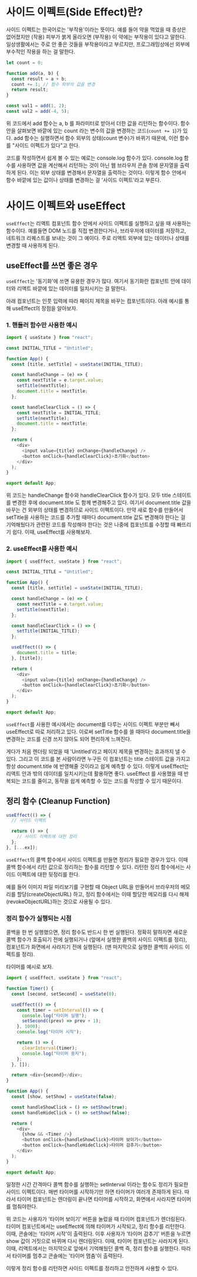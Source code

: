 # 사이드 이펙트(Side Effect)란?

사이드 이펙트는 한국어로는 '부작용'이라는 뜻이다. 예를 들어 약을 먹었을 때 증상은 없어졌지만 (작용) 피부가 붉게 올라오면 (부작용) 이 약에는 부작용이 있다고 말한다.
일상생활에서는 주로 안 좋은 것들을 부작용이라고 부르지만, 프로그래밍상에선 외부에 부수적인 작용을 하는 걸 말한다.

```javascript
let count = 0;

function add(a, b) {
  const result = a + b;
  count += 1; // 함수 외부의 값을 변경
  return result;
}

const val1 = add(1, 2);
const val2 = add(-4, 5);
```

위 코드에서 add 함수는 a, b 를 파라미터로 받아서 더한 값을 리턴하는 함수이다. 함수 안을 살펴보면 바깥에 있는 count 라는 변수의 값을 변경하는 코드(`count += 1`)가 있다. add 함수는 실행하면서 함수 외부의 상태(count 변수)가 바뀌기 때문에, 이런 함수를 "사이드 이펙트가 있다"고 한다.

코드를 작성하면서 쉽게 볼 수 있는 예로는 console.log 함수가 있다. console.log 함수를 사용하면 값을 계산해서 리턴하는 것이 아닌 웹 브라우저 콘솔 창에 문자열을 출력하게 된다. 이는 외부 상태를 변경해서 문자열을 출력하는 것이다.
이렇게 함수 안에서 함수 바깥에 있는 값이나 상태를 변경하는 걸 '사이드 이펙트'라고 부른다.

# 사이드 이펙트와 useEffect

`useEffect`는 리액트 컴포넌트 함수 안에서 사이드 이펙트를 실행하고 싶을 때 사용하는 함수이다.
예를들면 DOM 노드를 직접 변경한다거나, 브라우저에 데이터를 저장하고, 네트워크 리퀘스트를 보내는 것이 그 예이다.
주로 리액트 외부에 있는 데이터나 상태를 변경할 때 사용하게 된다.

## useEffect를 쓰면 좋은 경우

`useEffect`는 '동기화'에 쓰면 유용한 경우가 많다. 여기서 동기화란 컴포넌트 안에 데이터와 리액트 바깥에 있는 데이터를 일치시키는 걸 말한다.

아래 컴포넌트는 인풋 입력에 따라 페이지 제목을 바꾸는 컴포넌트이다.
아래 예시를 통해 useEffect의 장점을 알아보자.

### 1. 핸들러 함수만 사용한 예시

```javascript
import { useState } from "react";

const INITIAL_TITLE = "Untitled";

function App() {
  const [title, setTitle] = useState(INITIAL_TITLE);

  const handleChange = (e) => {
    const nextTitle = e.target.value;
    setTitle(nextTitle);
    document.title = nextTitle;
  };

  const handleClearClick = () => {
    const nextTitle = INITIAL_TITLE;
    setTitle(nextTitle);
    document.title = nextTitle;
  };

  return (
    <div>
      <input value={title} onChange={handleChange} />
      <button onClick={handleClearClick}>초기화</button>
    </div>
  );
}

export default App;
```

위 코드는 handleChange 함수와 handleClearClick 함수가 있다. 모두 title 스테이트를 변경한 후에 document.title 도 함께 변경해주고 있다. 여기서 document.title 값을 바꾸는 건 외부의 상태를 변경하므로 사이드 이펙트이다.
만약 새로 함수를 만들어서 setTitle을 사용하는 코드를 추가할 때마다 document.title 값도 변경해야 한다는 걸 기억해뒀다가 관련된 코드를 작성해야 한다는 것은 나중에 컴포넌트를 수정할 때 빠뜨리기 쉽다.
이때, useEffect를 사용해보자.

### 2. useEffect를 사용한 예시

```javascript
import { useEffect, useState } from "react";

const INITIAL_TITLE = "Untitled";

function App() {
  const [title, setTitle] = useState(INITIAL_TITLE);

  const handleChange = (e) => {
    const nextTitle = e.target.value;
    setTitle(nextTitle);
  };

  const handleClearClick = () => {
    setTitle(INITIAL_TITLE);
  };

  useEffect(() => {
    document.title = title;
  }, [title]);

  return (
    <div>
      <input value={title} onChange={handleChange} />
      <button onClick={handleClearClick}>초기화</button>
    </div>
  );
}

export default App;
```

`useEffect`를 사용한 예시에서는 document를 다루는 사이드 이펙트 부분만 빼서 useEffect로 따로 처리하고 있다.
이로써 setTitle 함수를 쓸 때마다 document.title을 변경하는 코드를 신경 쓰지 않아도 되어 편리하게 느껴진다.

게다가 처음 렌더링 되었을 때 'Untitled'라고 페이지 제목을 변경하는 효과까지 낼 수 있다.
그리고 이 코드를 본 사람이라면 누구든 이 컴포넌트는 title 스테이트 값을 가지고 항상 document.title 에 반영해줄 것이라고 쉽게 예측할 수 있다.
이렇게 useEffect는 리액트 안과 밖의 데이터를 일치시키는데 활용하면 좋다. useEffect 를 사용했을 때 반복되는 코드를 줄이고, 동작을 쉽게 예측할 수 있는 코드를 작성할 수 있기 때문이다.

## 정리 함수 (Cleanup Function)

```javascript
useEffect(() => {
  // 사이드 이펙트

  return () => {
    // 사이드 이펙트에 대한 정리
  };
}, [...ex]);
```

`useEffect`의 콜백 함수에서 사이드 이펙트를 만들면 정리가 필요한 경우가 있다. 이때 콜백 함수에서 리턴 값으로 정리하는 함수를 리턴할 수 있다. 리턴한 정리 함수에서는 사이드 이펙트에 대한 뒷정리를 한다.

예를 들어 이미지 파일 미리보기를 구현할 때 Object URL을 만들어서 브라우저의 메모리를 할당(createObjectURL) 하고, 정리 함수에서는 이때 할당한 메모리를 다시 해제(revokeObjectURL)하는 것으로 사용될 수 있다.

### 정리 함수가 실행되는 시점

콜백을 한 번 실행했으면, 정리 함수도 반드시 한 번 실행된다. 정확히 말하자면 새로운 콜백 함수가 호출되기 전에 실행되거나 (앞에서 실행한 콜백의 사이드 이펙트를 정리), 컴포넌트가 화면에서 사라지기 전에 실행된다. (맨 마지막으로 실행한 콜백의 사이드 이펙트를 정리).

타이머를 예시로 보자.

```javascript
import { useEffect, useState } from "react";

function Timer() {
  const [second, setSecond] = useState(0);

  useEffect(() => {
    const timer = setInterval(() => {
      console.log("타이머 실행");
      setSecond((prev) => prev + 1);
    }, 1000);
    console.log("타이머 시작");

    return () => {
      clearInterval(timer);
      console.log("타이머 중지");
    };
  }, []);

  return <div>{second}</div>;
}

function App() {
  const [show, setShow] = useState(false);

  const handleShowClick = () => setShow(true);
  const handleHideClick = () => setShow(false);

  return (
    <div>
      {show && <Timer />}
      <button onClick={handleShowClick}>타이머 보이기</button>
      <button onClick={handleHideClick}>타이머 감추기</button>
    </div>
  );
}

export default App;
```

일정한 시간 간격마다 콜백 함수를 실행하는 setInterval 이라는 함수도 정리가 필요한 사이드 이펙트이다.
매번 타이머를 시작하기만 하면 타이머가 여러개 존재하게 된다. 따라서 타이머 컴포넌트는 렌더링이 끝나면 타이머를 시작하고, 화면에서 사라지면 타이머를 멈춰야한다.

위 코드는 사용자가 '타이머 보이기' 버튼을 눌렀을 때 타이머 컴포넌트가 렌더링된다.
타이머 컴포넌트에서는 useEffect에 의해 타이머가 시작되고, 정리 함수를 리턴한다. 이때, 콘솔에는 '타이머 시작'이 출력된다.
이후 사용자가 '타이머 감추기' 버튼을 누르면 show 값이 거짓으로 바뀌며 다시 렌더링된다. 이때, 타이머 컴포넌트는 사라지게 된다.
이때, 리액트에서는 마지막으로 앞에서 기억해뒀던 콜백 즉, 정리 함수를 실행한다. 따라서 타이머를 멈추고 콘솔에는 '타이머 멈춤'이 출력된다.

이렇게 정리 함수를 리턴하면 사이드 이펙트를 정리하고 안전하게 사용할 수 있다.
